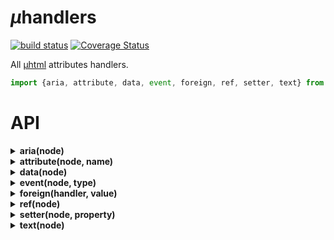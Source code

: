 # <em>µ</em>handlers

[![build status](https://github.com/WebReflection/uhandlers/actions/workflows/node.js.yml/badge.svg)](https://github.com/WebReflection/uhandlers/actions) [![Coverage Status](https://coveralls.io/repos/github/WebReflection/uhandlers/badge.svg?branch=master)](https://coveralls.io/github/WebReflection/uhandlers?branch=master)

All [µhtml](https://github.com/WebReflection/uhtml#readme) attributes handlers.

```js
import {aria, attribute, data, event, foreign, ref, setter, text} from 'uhandlers';
```

# API

<details>
  <summary><strong>aria(node)</strong></summary>

Given an object, assign all `aria-` attributes and `role` to the node.

```js
const node = document.createElement('div');
const ariaHandler = aria(node);
ariaHandler({role: 'button', labelledBy: 'id'});
node.outerHTML;
// <div role="button" aria-labelledby="id"></div>
```

</details>

<details>
  <summary><strong>attribute(node, name)</strong></summary>

Handle a generic attribute `name`, updating it only when its value changes.

```js
const node = document.createElement('div');
const attributeHandler = attribute(node, 'test');
attributeHandler('value');
node.outerHTML;
// <div test="value"></div>
```

If the passed value is either `null` or `undefined`, the node is being removed.

```js
attributeHandler(null);
node.outerHTML;
// <div></div>
```

Please note that both `aria-attribute=${value}` and `data-attribute=${value}` are also perfectly valid, and better performing if the passed values never, or rarely, change.

</details>

<details>
  <summary><strong>data(node)</strong></summary>

Given an object, assign all keys to the node `dataset`.

```js
const node = document.createElement('div');
const dataHandler = data(node);
dataHandler({anyKey: 'value'});
node.outerHTML;
// <div data-any-key="value"></div>
```

</details>

<details>
  <summary><strong>event(node, type)</strong></summary>

Given a `listener` or a `[listener, options]` array, add or remove events listeners whenever different from the previous time.

```js
const node = document.createElement('div');
const eventHandler = event(node, 'click');
eventHandler([e => console.log(e.type), {once: true}]);
node.click();
// "click"
node.click();
```

</details>

<details>
  <summary><strong>foreign(handler, value)</strong></summary>

Define any regular attribute name through arbitrary handlers, passing any value with it, as well as the node, and the attribute name.

```js
import {html, foreign} from 'uhtml';

const handler = (node, name, value) => {
  console.log(node, name, value);
  return value.data; // or null/undefiend
};

html`<p any=${foreign(handler, {data: 123})}>foreign</p>`;
```

</details>


<details>
  <summary><strong>ref(node)</strong></summary>

Add current `node` to `ref.current` or pass `node` to the `callback`.

```js
const node = document.createElement('div');
const refHandler = ref(node);
const reference = {current: null};
refHandler(reference);
reference.current === node; // true
```

</details>

<details>
  <summary><strong>setter(node, property)</strong></summary>

Directly assign any value to a node property.

```js
const node = document.createElement('div');
const setterHandler = setter(node, 'className');
setterHandler('a b c');
node.outerHTML;
// <div class="a b c"></div>
```

</details>

<details>
  <summary><strong>text(node)</strong></summary>

Set the node `textContent` when different from the previous one.

```js
const node = document.createElement('div');
const textHandler = text(node);
textHandler('a b c');
node.textContent;
// "a b c"
```

</details>
